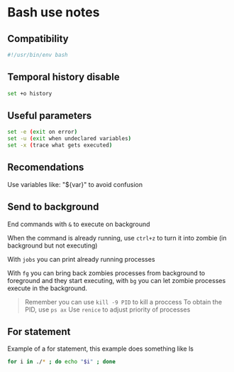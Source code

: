 # Bash use notes

## Compatibility

```bash
#!/usr/bin/env bash
```

## Temporal history disable

```sh
set +o history
```

## Useful parameters

```bash
set -e (exit on error)
set -u (exit when undeclared variables)
set -x (trace what gets executed)
```

## Recomendations

Use variables like: "${var}" to avoid confusion

## Send to background

End commands with `&` to execute on background

When the command is already running, use `ctrl+z` to turn
 it into zombie (in background but not executing)

With `jobs` you can print already running processes

With `fg` you can bring back zombies processes from background
 to foreground and they start executing, with `bg` you can
 let zombie processes execute in the background.

> Remember you can use `kill -9 PID` to kill a proccess
> To obtain the PID, use `ps ax`
> Use `renice` to adjust priority of processes

## For statement

Example of a for statement, this example does something like
 ls

```sh
for i in ./* ; do echo "$i" ; done
```
